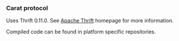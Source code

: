 ### Carat protocol

Uses Thrift 0.11.0. See [Apache Thrift](https://thrift.apache.org/) homepage for more information.

Compiled code can be found in platform specific repositories.
